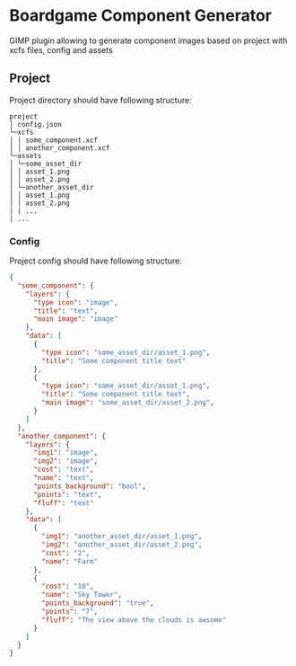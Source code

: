 # Boardgame Component Generator

GIMP plugin allowing to generate component images based on project with xcfs files, config and assets

## Project

Project directory should have following structure:

```
project
│ config.json
└─xcfs
│ │ some_component.xcf
│ │ another_component.xcf
└─assets
│ └─some_asset_dir
│ │ asset_1.png
│ │ asset_2.png
│ └─another_asset_dir
│ │ asset_1.png
│ │ asset_2.png
| | ...
| ...
```

### Config

Project config should have following structure:

```json
{
  "some_component": {
    "layers": {
      "type icon": "image",
      "title": "text",
      "main image": "image"
    },
    "data": [
      {
        "type icon": "some_asset_dir/asset_1.png",
        "title": "Some component title text"
      },
      {
        "type icon": "some_asset_dir/asset_1.png",
        "title": "Some component title text",
        "main image": "some_asset_dir/asset_2.png",
      }
    ] 
  },
  "another_component": {
    "layers": {
      "img1": "image",
      "img2": "image",
      "cost": "text",
      "name": "text",
      "points_background": "bool",
      "points": "text",
      "fluff": "text"
    },
    "data": [
      {
        "img1": "another_asset_dir/asset_1.png",
        "img2": "another_asset_dir/asset_2.png",
        "cost": "2",
        "name": "Farm"
      },
      {
        "cost": "10",
        "name": "Sky Tower",
        "points_background": "true",
        "points": "7",
        "fluff": "The view above the clouds is awsome"
      }
    ] 
  }
}
```